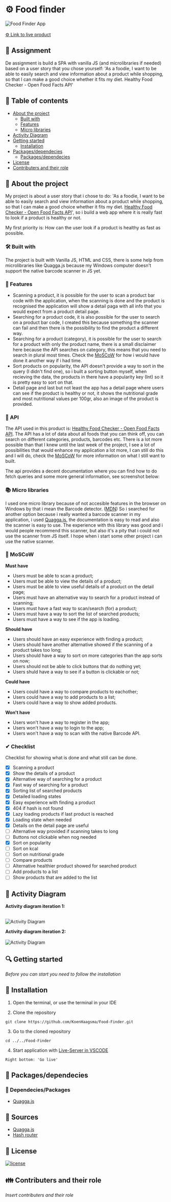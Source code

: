 
# ⚙ Food finder

![Food Finder App](./images/design.png)<br><br>
[⚙ Link to live product](https://koenhaagsma.github.io/Food-Finder/index.html)


## 📂 Assignment
De assignment is build a SPA with vanilla JS (and microlibraries if needed) based on a user story that you chose yourself:
'As a foodie, I want to be able to easily search and view information about a product while shopping, so that I can make a good choice whether it fits my diet. Healthy Food Checker - Open Food Facts API'

## 🧾 Table of contents
-   [About the project](##About-the-project)
      * [Built with](###Built-with)
      * [Features](###Features)
      * [Micro libraries](###Micro-libraries)
-   [Activity Diagram](##Activity-Diagram)
-   [Getting started](##Getting-started)
      * [Installation](##Installation)
-   [Packages/dependecies](##Packages/dependecies)
      * [Packages/dependecies](###Dependecies/Packages)
-   [License](##License)
-   [Contributers and their role](##Contributers)

## 📖 About the project
My project is about a user story that i chose to do: 'As a foodie, I want to be able to easily search and view information about a product while shopping, so that I can make a good choice whether it fits my diet. [Healthy Food Checker - Open Food Facts API](https://world.openfoodfacts.org/files/api-documentation.html)', so i build a web app where it is really fast to look if a product is healthy or not.

My first priority is: How can the user look if a product is healthy as fast as possible.

### 🛠 Built with
The project is built with Vanilla JS, HTML and CSS, there is some help from microlibraries like Quagga.js because my Windows computer doesn't support the native barcode scanner in JS yet.

### 🌟 Features
- Scanning a product, it is possible for the user to scan a product bar code with the application, when the scanning is done and the product is recognised the application will show a detail paga with all info that you would expect from a product detail page.
- Searching for a product code, it is also possible for the user to search on a product bar code, I created this because something the scanner can fail and then there is the possibility to find the product a different way.
- Searching for a product (category), it is possible for the user to search for a product with only the product name, there is a small disclaimer here because the API searches on category, this means that you need to search in plural most times. Check the [MoSCoW](###MoSCoW) for how i would have done it another way if i had time.
- Sort products on popularity, the API doesn't provide a way to sort in the query (I didn't find one), so i built a sorting button myself, when recieving the data, the products in there have a popularity key (Int) so it is pretty easy to sort on that.
- Detail page and last but not least the app has a detail page where users can see if the product is healthy or not, it shows the nutritional grade and most nutritional values per 100gr, also an image of the product is provided.

### 🔁 API
The API used in this product is: [Healthy Food Checker - Open Food Facts API](https://world.openfoodfacts.org/files/api-documentation.html). The API has a lot of data about all foods that you can think off, you can search on different categories, products, barcodes etc.
There is a lot more possible than that I knew until the last week of the project, I see a lot of possibilities that would enhance my application a lot more, I can still do this and I will do, check the [MoSCoW](###MoSCoW) for more information on what I still want to built.

The api provides a decent documentation where you can find how to do fetch queries and some more general information, see screenshot below:

### 📚 Micro libraries
I used one micro library because of not accesible features in the browser on Windows by that i mean the Barcode detector. ([MDN](https://developer.mozilla.org/en-US/docs/Web/API/Barcode_Detection_API))
So i searched for another option because i really wanted a barcode scanner in my application, i used [Quagga.js](https://serratus.github.io/quaggaJS/), the documentation is easy to read and also the scanner is easy to use. The experience with this library was good and i would people recommend this scanner, but also it's a pity that i could not use the scanner from JS itself. I hope when i start some other project i can use the native scanner.

### 🙌 MoSCoW
**Must have**
- Users must be able to scan a product;
- Users must be able to view the details of a product;
- Users must be able to view useful details of a product on the detail page;
- Users must have an alternative way to search for a product instead of scanning;
- Users must have a fast way to scan/search (for) a product;
- Users must have a way to sort the list of searched products;
- Users must have a way to see if the app is loading.

**Should have**
- Users should have an easy experience with finding a product;
- Users should have another alternative showed if the scanning of a product takes too long;
- Users should have a way to sort on more categories than the app sorts on now;
- Users should not be able to click buttons that do nothing yet;
- Users shuld have a way to see if a button is clickable or not;

**Could have**
- Users could have a way to compare products to eachother;
- Users could have a way to add products to a list;
- Users could have a way to show added products.

**Won't have**
- Users won't have a way to register in the app;
- Users won't have a way to login to the app;
- Users won't have a way to scan with the native Barcode API.

### ✔ Checklist
Checklist for showing what is done and what still can be done.<br>
- [x] Scanning a product
- [x] Show the details of a product
- [x] Alternative way of searching for a product
- [x] Fast way of searching for a product
- [x] Sorting list of searched products
- [x] Detailed loading states
- [x] Easy experience with finding a product
- [x] 404 if hash is not found
- [x] Lazy loading products if last product is reached
- [x] Loading state when needed
- [x] Details on the detail page are useful
- [ ] Alternative way provided if scanning takes to long
- [ ] Buttons not clickable when nog needed
- [x] Sort on popularity
- [ ] Sort on kcal
- [ ] Sort on nutritional grade
- [ ] Compare products
- [ ] Alternative healthier product showed for searched product
- [ ] Add products to a list
- [ ] Show products that are added to the list

## 🎱 Activity Diagram
**Activity diagram iteration 1:** <br><br>

![Activity Diagram](./images/activityDiagram.png)<br>

**Activity diagram iteration 2:** <br><br>
![Activity Diagram](./images/activityDiagram_2.png)<br>

## 🔍 Getting started
*Before you can start you need to follow the installation*

## 🔨 Installation
1. Open the terminal, or use the terminal in your IDE

2. Clone the repository
```
git clone https://github.com/KoenHaagsma/Food-Finder.git
```
3. Go to the cloned repository
```
cd ../../Food-Finder
```
4. Start application with [Live-Server in VSCODE](https://marketplace.visualstudio.com/items?itemName=ritwickdey.LiveServer)
```
Right bottom: 'Go live'
```

## 🧰 Packages/dependecies

### 🧱 Dependecies/Packages
- [Quagga.js](https://serratus.github.io/quaggaJS/)

## 📑 Sources
- [Quagga.js](https://serratus.github.io/quaggaJS/)
- [Hash router](https://github.com/rishavs/vanillajs-spa)

## 🔖 License
[![license](https://img.shields.io/github/license/DAVFoundation/captain-n3m0.svg?style=flat-square)]()

## 👪 Contributers and their role
*Insert contributers and their role*
